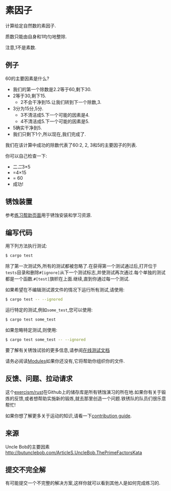 # 素因子

计算给定自然数的素因子.

质数只能由自身和1均匀地整除.

注意,1不是素数.

## 例子

60的主要因素是什么?

-   我们的第一个除数是2.2等于60,剩下30.
-   2等于30,剩下15.
    -   2不会干净到15.让我们转到下一个除数,3.
-   3分为15分,5分.
    -   3不清洁成5.下一个可能的因素是4.
    -   4不清洁成5.下一个可能的因素是5.
-   5确实干净到5.
-   我们只剩下1个,所以现在,我们完成了.

我们在该计算中成功的除数代表了60∶2, 2, 3和5的主要因子的列表.

你可以自己检查一下:

-   二*二*3×5
-   =4×15
-   = 60
-   成功!

## 锈蚀装置

参考[练习帮助页面][help-page]用于锈蚀安装和学习资源.

## 编写代码

用下列方法执行测试:

```bash
$ cargo test
```

除了第一次测试外,所有的测试都被忽略了.在获得第一个测试通过后,打开位于`tests`目录和删除`#[ignore]`从下一个测试标志,并使测试再次通过.每个单独的测试都是一个函数.`#[test]`旗帜在上面.继续,直到你通过每一个测试.

如果希望在不编辑测试源文件的情况下运行所有测试,请使用:

```bash
$ cargo test -- --ignored
```

运行特定的测试,例如`some_test`,您可以使用:

```bash
$ cargo test some_test
```

如果忽略特定测试,则使用:

```bash
$ cargo test some_test -- --ignored
```

要了解有关锈蚀试验的更多信息,请参阅[在线测试文档][rust-tests]

请务必阅读[Modules](https://doc.rust-lang.org/book/2018-edition/ch07-00-modules.html)如果你还没有,它将帮助你组织你的文件.

## 反馈、问题、拉动请求

这个[exercism/rust](https://github.com/exercism/rust)在Github上的储存库是所有锈蚀演习的所在地.如果你有关于锻炼的反馈,或者想帮助实施新的锻炼,就去那里创造一个问题.铁锈队的队员们很乐意帮忙!

如果你想了解更多关于运动的知识,请看一下[contribution guide](https://github.com/exercism/docs/blob/master/contributing-to-language-tracks/README.md).

[help-page]: https://exercism.io/tracks/rust/learning

[modules]: https://doc.rust-lang.org/book/2018-edition/ch07-00-modules.html

[cargo]: https://doc.rust-lang.org/book/2018-edition/ch14-00-more-about-cargo.html

[rust-tests]: https://doc.rust-lang.org/book/2018-edition/ch11-02-running-tests.html

## 来源

Uncle Bob的主要因素<http://butunclebob.com/ArticleS.UncleBob.ThePrimeFactorsKata>

## 提交不完全解

有可能提交一个不完整的解决方案,这样你就可以看到其他人是如何完成练习的.
